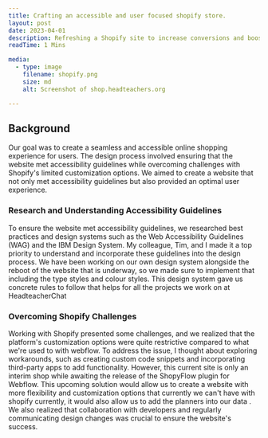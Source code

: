 ```yaml
---
title: Crafting an accessible and user focused shopify store.
layout: post
date: 2023-04-01
description: Refreshing a Shopify site to increase conversions and boost accesibility.
readTime: 1 Mins

media:
  - type: image
    filename: shopify.png
    size: md
    alt: Screenshot of shop.headteachers.org

---
```


## Background

Our goal was to create a seamless and accessible online shopping experience for users.
The design process involved ensuring that the website met accessibility guidelines while overcoming challenges with Shopify's limited customization options. We aimed to create a website that not only met accessibility guidelines but also provided an optimal user experience.

### Research and Understanding Accessibility Guidelines

To ensure the website met accessibility guidelines, we researched best practices and design systems such as the Web Accessibility Guidelines (WAG) and the IBM Design System. My colleague, Tim, and I made it a top priority to understand and incorporate these guidelines into the design process.
We have been working on our own design system alongside the reboot of the website that is underway, so we made sure to implement that including the type styles and colour styles. This design system gave us concrete rules to follow that helps for all the projects we work on at HeadteacherChat

### Overcoming Shopify Challenges

Working with Shopify presented some challenges, and we realized that the platform's customization options were quite restrictive compared to what we're used to with webflow. To address the issue, I thought about exploring workarounds, such as creating custom code snippets and incorporating third-party apps to add functionality. However, this current site is only an interim shop while awaiting the release of the ShopyFlow plugin for Webflow.
This upcoming solution would allow us to create a website with more flexibility and customization options that currently we can't have with shopify currently, it would also allow us to add the planners into our data . We also realized that collaboration with developers and regularly communicating design changes was crucial to ensure the website's success.

